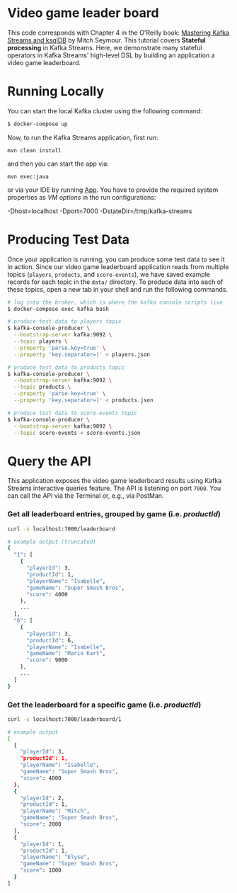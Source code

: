 # Video game leader board
This code corresponds with Chapter 4 in the O'Reilly book: [Mastering Kafka Streams and ksqlDB][book] by Mitch Seymour. This tutorial covers **Stateful processing** in Kafka Streams. Here, we demonstrate many stateful operators in Kafka Streams' high-level DSL by building an application a video game leaderboard.


[book]: https://www.kafka-streams-book.com/

# Running Locally
You can start the local Kafka cluster using the following command:

```sh
$ docker-compose up
```

Now, to run the Kafka Streams application, first run:

```
mvn clean install
```

and then you can start the app via:

```
mvn exec:java
```

or via your IDE by running [App](/src/main/java/magicalpipelines/App.java). You have to provide
the required system properties as *VM options* in the run configurations:

-Dhost=localhost -Dport=7000 -DstateDir=/tmp/kafka-streams


# Producing Test Data
Once your application is running, you can produce some test data to see it in action. Since our video game leaderboard application reads from multiple topics (`players`, `products`, and `score-events`), we have saved example records for each topic in the `data/` directory. To produce data into each of these topics, open a new tab in your shell and run the following commands.

```sh
# log into the broker, which is where the kafka console scripts live
$ docker-compose exec kafka bash

# produce test data to players topic
$ kafka-console-producer \
  --bootstrap-server kafka:9092 \
  --topic players \
  --property 'parse.key=true' \
  --property 'key.separator=|' < players.json

# produce test data to products topic
$ kafka-console-producer \
  --bootstrap-server kafka:9092 \
  --topic products \
  --property 'parse.key=true' \
  --property 'key.separator=|' < products.json

# produce test data to score-events topic
$ kafka-console-producer \
  --bootstrap-server kafka:9092 \
  --topic score-events < score-events.json
```

# Query the API
This application exposes the video game leaderboard results using Kafka Streams interactive queries feature. The API is listening on port `7000`.
You can call the API via the Terminal or, e.g., via PostMan.

### Get all leaderboard entries, grouped by game (i.e. _productId_)

```sh
curl -s localhost:7000/leaderboard

# example output (truncated)
{
  "1": [
    {
      "playerId": 3,
      "productId": 1,
      "playerName": "Isabelle",
      "gameName": "Super Smash Bros",
      "score": 4000
    },
    ...
  ],
  "6": [
    {
      "playerId": 3,
      "productId": 6,
      "playerName": "Isabelle",
      "gameName": "Mario Kart",
      "score": 9000
    },
    ...
  ]
}
```

### Get the leaderboard for a specific game (i.e. _productId_)
```sh
curl -s localhost:7000/leaderboard/1

# example output
[
  {
    "playerId": 3,
    "productId": 1,
    "playerName": "Isabelle",
    "gameName": "Super Smash Bros",
    "score": 4000
  },
  {
    "playerId": 2,
    "productId": 1,
    "playerName": "Mitch",
    "gameName": "Super Smash Bros",
    "score": 2000
  },
  {
    "playerId": 1,
    "productId": 1,
    "playerName": "Elyse",
    "gameName": "Super Smash Bros",
    "score": 1000
  }
]
```
